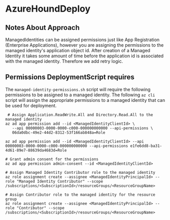 # AzureHoundDeploy

## Notes About Approach
ManagedIdentities can be assigned permissions just like App Registration (Enterprise Applications), however you are assigning the permissions to 
the managed identity's application object id.  After creation of a Managed Identity it takes some amount of time before the application id is associated with the managed identity.  Therefore we add retry logic.

## Permissions DeploymentScript requires
The `managed-identity-permissions.sh` script will require 
the following permissions to be assigned to a managed identity.  The following `az cli` script will assign the appropriate permissions to a managed identity that can be used for deployment.

```az
 # Assign Application.ReadWrite.All and Directory.Read.All to the managed identity
az ad app permission add --id <ManagedIdentityClientId> \
   --api 00000003-0000-0000-c000-000000000000 --api-permissions \
   06da0dbc-49e2-44d2-8312-53f166ab848a=Role

az ad app permission add --id <ManagedIdentityClientId> --api 00000003-0000-0000-c000-000000000000 --api-permissions e1fe6dd8-ba31-4d61-89e7-88639da4683d=Role

# Grant admin consent for the permissions
az ad app permission admin-consent --id <ManagedIdentityClientId>

# Assign Managed Identity Contributor role to the managed identity
az role assignment create --assignee <ManagedIdentityPrincipalId> --role "Managed Identity Contributor" --scope /subscriptions/<SubscriptionId>/resourceGroups/<ResourceGroupName>

# Assign Contributor role to the managed identity for the resource group
az role assignment create --assignee <ManagedIdentityPrincipalId> --role "Contributor" --scope /subscriptions/<SubscriptionId>/resourceGroups/<ResourceGroupName>
```

